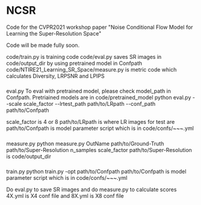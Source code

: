 # NCSR

Code for the CVPR2021 workshop paper "Noise Conditional Flow Model for Learning the Super-Resolution Space" 

Code will be made fully soon.

code/train.py is training code
code/eval.py saves SR images in code/output_dir by using pretrained model in Confpath
code/NTIRE21_Learning_SR_Space/measure.py is metric code which calculates Diversity, LRPSNR and LPIPS 

#####
eval.py
To eval with pretrained model, please check model_path in Confpath. Pretriained models are in code/pretrained_model
python eval.py --scale scale_factor --lrtest_path path/to/LRpath --conf_path path/to/Confpath

scale_factor is 4 or 8
path/to/LRpath is where LR images for test are
path/to/Confpath is model parameter script which is in code/confs/~~~.yml

#####
measure.py
python measure.py OutName path/to/Ground-Truth path/to/Super-Resolution n_samples scale_factor 
path/to/Super-Resolution is code/output_dir

#####
train.py
python train.py -opt path/to/Confpath
path/to/Confpath is model parameter script which is in code/confs/~~~.yml

Do eval.py to save SR images and do measure.py to calculate scores
4X.yml is X4 conf file and 8X.yml is X8 conf file
